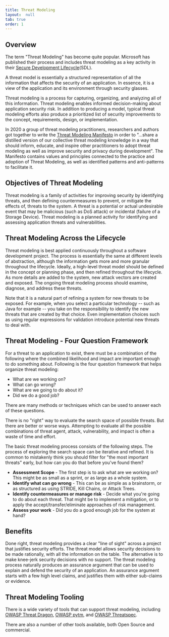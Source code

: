 ```yaml
---
title: Threat Modeling
layout:  null
tab: true
order: 1
---
```


## Overview

The term "Threat Modeling" has become quite popular. Microsoft has published their process
and includes threat modeling as a key activity in their [Secure Development
Lifecycle](https://www.microsoft.com/en-us/securityengineering/sdl)(SDL).

A threat model is essentially a structured representation of all the
information that affects the security of an application. In essence, it
is a view of the application and its environment through security glasses.

Threat modeling is a process for capturing, organizing, and analyzing
all of this information. Threat modeling enables informed
decision-making about application security risk. In addition to
producing a model, typical threat modeling efforts also produce a
prioritized list of security improvements to the concept, requirements,
design, or implementation.

In 2020 a group of threat modeling practitioners, researchers and authors got together to write the [Threat Modeling Manifesto](https://www.threatmodelingmanifesto.org/) in order to "...share a distilled version of our collective threat modeling knowledge in a way that should inform, educate, and inspire other practitioners to adopt threat modeling as well as improve security and privacy during development". The Manifesto contains values and principles connected to the practice and adoption of Threat Modeling, as well as identified patterns and anti-patterns to facilitate it.

## Objectives of Threat Modeling

Threat modeling is a family of activities for improving security by
identifying threats, and then defining
countermeasures to prevent, or mitigate the effects of, threats to the
system. A threat is a potential or actual undesirable event that may be
malicious (such as DoS attack) or incidental (failure of a Storage
Device). Threat modeling is a planned activity for identifying and
assessing application threats and vulnerabilities.

## Threat Modeling Across the Lifecycle

Threat modeling is best applied continuously throughout a software
development project. The process is essentially the same at different
levels of abstraction, although the information gets more and more
granular throughout the lifecycle. Ideally, a high-level threat model
should be defined in the concept or planning phase, and then refined
throughout the lifecycle. As more details are added to the system, new
attack vectors are created and exposed. The ongoing threat modeling
process should examine, diagnose, and address these threats.

Note that it is a natural part of refining a system for new threats to
be exposed. For example, when you select a particular technology -- such
as Java for example -- you take on the responsibility to identify the
new threats that are created by that choice. Even implementation choices
such as using regular expressions for validation introduce potential new
threats to deal with.

## Threat Modeling - Four Question Framework

For a threat to an application to exist, there must be a combination of
the following where the combined likelihood and impact are important
enough to do something about. Following is the four question framework
that helps organize threat modeling:

  - What are we working on?
  - What can go wrong?
  - What are we going to do about it?
  - Did we do a good job?

There are many methods or techniques which can be used to answer each of these questions.

There is no "right" way to evaluate the search space of possible
threats. But there are better or worse ways. Attempting to evaluate all
the possible combinations of threat agent, attack, vulnerability, and
impact is often a waste of time and effort.

The basic threat modeling process consists of the following
steps. The process of exploring the search space can be iterative and refined. It is common to mistakenly think you should filter for "the most important threats" early, but how can you do that before you've found them?

  - **Assessment Scope** - The first step is to ask what are we working on? This might be as small as a sprint, or as large as a whole system.
  - **Identify what can go wrong** - This can be as simple as a brainstorm, or as structured as using STRIDE, Kill Chains, or Attack Trees.
  - **Identify countermeasures or manage risk** - Decide what you're going to do about each threat. That might be to implement a mitigation, or to apply the accept/transfer/eliminate approaches of risk management.
  - **Assess your work** - Did you do a good enough job for the system at hand?

## Benefits

Done right, threat modeling provides a clear "line of sight" across a
project that justifies security efforts. The threat model allows
security decisions to be made rationally, with all the information on
the table. The alternative is to make knee-jerk security decisions with
no support. The threat modeling process naturally produces an assurance
argument that can be used to explain and defend the security of an
application. An assurance argument starts with a few high level claims,
and justifies them with either sub-claims or evidence.

## Threat Modeling Tooling

There is a wide variety of tools that can support threat modeling, including [OWASP Threat Dragon](https://docs.threatdragon.org/), [OWASP pytm](https://owasp.org/www-project-pytm/), and [OWASP Threatspec](https://owasp.org/www-project-threatspec/). 

There are also a number of other tools available, both Open Source and commercial.
